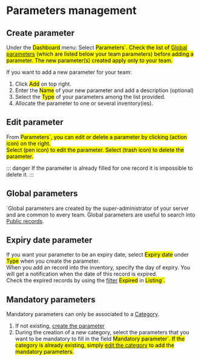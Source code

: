 # Parameters management

## Create parameter
Under the <mark>Dashboard</mark> menu:
Select <mark>Parameters`.
Check the list of [Global parameters](/laboratory-information-management-system/super-administration-parameters.html#global-parameters) (which are listed below your team parameters) before adding a parameter. The new parameter(s) created apply only to your team.  

If you want to add a new parameter for your team:
1. Click <mark>Add</mark> on top right.  
2. Enter the <mark>Name</mark> of your new parameter and add a description (optional)
3. Select the <mark>Type</mark> of your parameters among the list provided.
4. Allocate the parameter to one or several inventory(ies).

## Edit parameter
From <mark>Parameters`, you can edit or delete a parameter by clicking (action icon) on the right.  
Select (pen icon) to edit the parameter. Select (trash icon) to delete the parameter. 

::: danger
If the parameter is already filled for one record it is impossible to delete it.
:::

## Global parameters
`Global parameters</mark> are created by the super-administrator of your server and are common to every team. Global parameters are useful to search into [Public records](/laboratory-information-management-system/search-record.html#search-into-public-records). 

## Expiry date parameter
If you want your parameter to be an expiry date, select <mark>Expiry date</mark> under <mark>Type</mark> when you create the parameter.  
When you add an record into the inventory, specify the day of expiry. You will get a notification when the date of this record is expired.  
Check the expired records by using the [filter](/laboratory-information-management-system/search-record.html#filters) <mark>Expired</mark> in <mark>Listing`.

## Mandatory parameters
Mandatory parameters can only be associated to a [Category](/laboratory-information-management-system/dashboard-categories.html#create-category). 
1. If not existing, [create the parameter](/laboratory-information-management-system/dashboard-parameters.html#create-parameter)
2. During the creation of a new category, select the parameters that you want to be mandatory to fill in the field <mark>Mandatory parameter`. If the category is already existing, simply [edit the category](/laboratory-information-management-system/dashboard-categories.html#edit-category) to add the mandatory parameters.
